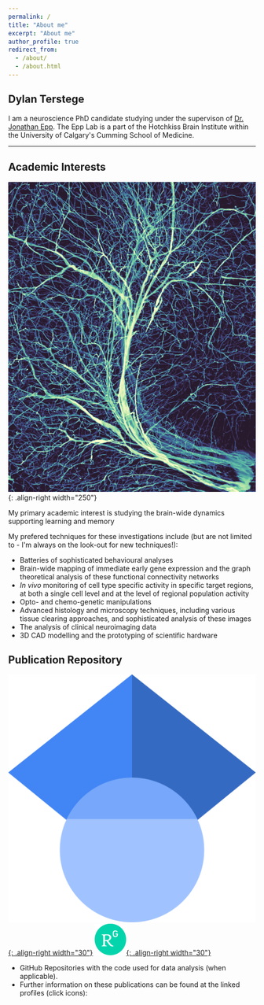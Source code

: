```yaml
---
permalink: /
title: "About me"
excerpt: "About me"
author_profile: true
redirect_from: 
  - /about/
  - /about.html
---
```


Dylan Terstege
-------------------

I am a neuroscience PhD candidate studying under the supervison of [Dr. Jonathan Epp](https://epplab.com). The Epp Lab is a part of the Hotchkiss Brain Institute within the University of Calgary's Cumming School of Medicine.

---

## Academic Interests

![vasc_im](/images/deep_crop.png){: .align-right width="250"}

My primary academic interest is studying the brain-wide dynamics supporting learning and memory

My prefered techniques for these investigations include (but are not limited to - I'm always on the look-out for new techniques!):
- Batteries of sophisticated behavioural analyses
- Brain-wide mapping of immediate early gene expression and the graph theoretical analysis of these functional connectivity networks
- _In vivo_ monitoring of cell type specific activity in specific target regions, at both a single cell level and at the level of regional population activity
- Opto- and chemo-genetic manipulations
- Advanced histology and microscopy techniques, including various tissue clearing approaches, and sophisticated analysis of these images
- The analysis of clinical neuroimaging data
- 3D CAD modelling and the prototyping of scientific hardware


## Publication Repository

[![gs_logo](images/1024px-Google_Scholar_logo.svg.png){: .align-right width="30"}](https://scholar.google.ca/citations?user=K164tDoAAAAJ&hl=en)
[![rg_logo](images/64px-ResearchGate_icon_SVG.svg.png){: .align-right width="30"}](https://www.researchgate.net/profile/Dylan-Terstege)

- GitHub Repositories with the code used for data analysis (when applicable).
- Further information on these publications can be found at the linked profiles (click icons):
